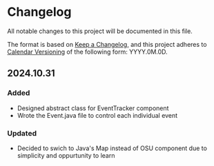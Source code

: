 # Changelog

All notable changes to this project will be documented in this file.

The format is based on [Keep a Changelog](https://keepachangelog.com/en/1.1.0/),
and this project adheres to [Calendar Versioning](https://calver.org/) of
the following form: YYYY.0M.0D.

## 2024.10.31

### Added

- Designed abstract class for EventTracker component
- Wrote the Event.java file to control each individual event

### Updated

- Decided to swich to Java's Map instead of OSU component due to simplicity and oppurtunity to learn
